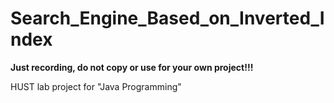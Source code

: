 # Search_Engine_Based_on_Inverted_Index

**Just recording, do not copy or use for your own project!!!**

HUST lab project for "Java Programming"